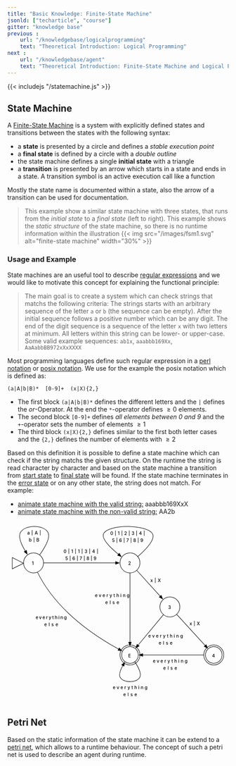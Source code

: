 ```yaml
---
title: "Basic Knowledge: Finite-State Machine"
jsonld: ["techarticle", "course"]
gitter: "knowledge base"
previous :
    url: "/knowledgebase/logicalprogramming"
    text: "Theoretical Introduction: Logical Programming"
next :
    url: "/knowledgebase/agent"
    text: "Theoretical Introduction: Finite-State Machine and Logical Programming to an Agent"
---
```


{{< includejs "/statemachine.js" >}}

## State Machine

A [Finite-State Machine](https://en.wikipedia.org/wiki/Finite-state_machine) is a system with explicitly defined states and transitions between the states with the following syntax:

* a __state__ is presented by a circle and defines a _stable execution point_
* a __final state__ is defined by a circle with a _double outline_
* the state machine defines a single __initial state__ with a triangle
* a __transition__ is presented by an arrow which starts in a state and ends in a state. A transition symbol is an active execution call like a function

Mostly the state name is documented within a state, also the arrow of a transition can be used for documentation.

> This example show a similar state machine with three states, that runs from the _initial state_ to a _final state_ (left to right). This example shows the _static structure_ of the state machine, so there is no runtime information within the illustration
> {{< img src="/images/fsm1.svg" alt="finite-state machine" width="30%" >}}


### Usage and Example

State machines are an useful tool to describe [regular expressions](https://en.wikipedia.org/wiki/Regular_expression) and we would like to motivate this concept for explaining the functional principle:

> The main goal is to create a system which can check strings that matchs the following criteria:
> The strings starts with an arbitrary sequence of the letter ```a``` or ```b``` (the sequence can be empty).
> After the initial sequence follows a positive number which can be any digit.
> The end of the digit sequence is a sequence of the letter ```x``` with two letters at minimum. All letters within this string can be lower- or upper-case. Some valid example sequences: ```ab1x```, ```aaabbb169Xx```, ```AaAabbBB972xXxXXXX```

Most programming languages define such regular expression in a [perl notation](https://en.wikipedia.org/wiki/Regular_expression#Perl) or [posix notation](https://en.wikipedia.org/wiki/Regular_expression#POSIX_basic_and_extended). We use for the example the posix notation which is defined as:

```(a|A|b|B)*  [0-9]+  (x|X){2,}```

* The first block ```(a|A|b|B)*``` defines the different letters and the ```|``` defines the _or_-Operator. At the end the ```*```-operator defines $\geq 0$ elements.
* The second block ```[0-9]+``` defines _all elements between 0 and 9_ and the ```+```-operator sets the number of elements $\geq 1$
* The third block ```(x|X){2,}``` defines similar to the first both letter cases and the ```{2,}``` defines the number of elements with $\geq 2$

Based on this definition it is possible to define a state machine which can check if the string matchs the given structure. On the runtime the string is read character by character and based on the state machine a transition from <a href="#regex" id="animate-state-1">start state</a> to <a href="#regex" id="animate-state-4">final state</a> will be found. If the state machine terminates in the <a href="#regex" id="animate-state-error">error state</a> or on any other state, the string does not match. For example:

* <a href="#regex" id="animate-valid">animate state machine with the valid string:</a> <span id="show-valid"><span class="checked">aaabbb169XxX</span><span class="unchecked"></span></span>
* <a href="#regex" id="animate-nonvalid">animate state machine with the non-valid string:</a> <span id="show-nonvalid"><span class="checked">AA2b</span><span class="unchecked"></span></span>
 
<svg xmlns="http://www.w3.org/2000/svg" viewBox="241 109 499 411" id="regex"><defs id="defs6"><font-face font-size="10" underline-position="-178.223" underline-thickness="57.617" x-height="462.402" cap-height="594.727" ascent="753.906" descent="-246.094" font-weight="500" id="font-face8"><font-face-src><font-face-name name="monospace"/></font-face-src></font-face><marker orient="auto" overflow="visible" id="FilledArrow_Marker" viewBox="-1 -4 10 8" markerWidth="10" markerHeight="8" color="#000"><g id="g11"><path d="M8 0L0-3v6z" fill="currentColor" stroke="currentColor" id="path13"/></g></marker><marker orient="auto" overflow="visible" id="FilledArrow_Marker_2" viewBox="-9 -4 10 8" markerWidth="10" markerHeight="8" color="#000"><g id="g16"><path d="M-8 0l8 3v-6z" fill="currentColor" stroke="currentColor" id="path18"/></g></marker></defs><circle cx="300" cy="202.5" r="22.5" id="state-1" fill="#fff"/><circle cx="300" cy="202.5" r="22.5" id="circle30" fill="none" stroke="#000" stroke-linecap="round" stroke-linejoin="round"/><text id="text32" x="287" y="194.5"><tspan font-size="10" font-weight="500" x="296.099" y="207.5" textLength="7.801" id="tspan34">1</tspan></text><path d="M252 190.5l25.5 12.75L252 216z" id="path36" fill="#fff"/><path d="M252 190.5l25.5 12.75L252 216z" id="path38" fill="none" stroke="#000" stroke-linecap="round" stroke-linejoin="round"/><circle cx="517.5" cy="202.5" r="22.5" id="state-2" fill="#fff"/><circle cx="517.5" cy="202.5" r="22.5" id="circle42" fill="none" stroke="#000" stroke-linecap="round" stroke-linejoin="round"/><text id="text44" x="504.5" y="194.5"><tspan font-size="10" font-weight="500" x="513.599" y="207.5" textLength="7.801" id="tspan46">2</tspan></text><circle cx="706.5" cy="409.5" r="22.5" id="circle48" fill="none" stroke="#000" stroke-linecap="round" stroke-linejoin="round"/><circle cx="706.5" cy="409.5" r="18.75" id="state-4" fill="#fff"/><circle cx="706.5" cy="409.5" r="18.75" id="circle52" fill="none" stroke="#000" stroke-linecap="round" stroke-linejoin="round"/><text id="text54" x="696.5" y="401.5"><tspan font-size="10" font-weight="500" x="702.599" y="414.5" textLength="7.801" id="tspan56">4</tspan></text><circle cx="517.5" cy="409.5" r="22.5" id="circle58" fill="none" stroke="#000" stroke-linecap="round" stroke-linejoin="round"/><circle cx="517.5" cy="409.5" r="18.75" id="state-error" fill="#fff"/><circle cx="517.5" cy="409.5" r="18.75" id="circle62" fill="none" stroke="#000" stroke-linecap="round" stroke-linejoin="round"/><text id="text64" x="507.5" y="401.5"><tspan font-size="10" font-weight="500" x="513.599" y="414.5" textLength="7.801" id="tspan66">E</tspan></text><text id="text68" x="304.351" y="316.127"><tspan font-size="10" font-weight="500" x="304.745" y="329.127" textLength="70.211" id="tspan70">everything</tspan> <tspan font-size="10" font-weight="500" x="324.249" y="345.127" textLength="31.205" id="tspan72">else</tspan></text><path d="M308.731 223.243c10.32 20.994 31.13 55.458 69.269 91.757 39.627 37.714 85.98 66.004 114.02 81.393" id="path-1toerror" fill="none" stroke="#000" stroke-linecap="round" stroke-linejoin="round" marker-end="url(#FilledArrow_Marker)"/><text id="text76" x="438" y="266.379"><tspan font-size="10" font-weight="500" x="438.494" y="279.379" textLength="78.013" id="tspan78">everything</tspan> <tspan font-size="10" font-weight="500" x="461.897" y="295.379" textLength="31.205" id="tspan80">else</tspan></text><path id="path-2toerror" fill="none" stroke="#000" stroke-linecap="round" stroke-linejoin="round" marker-end="url(#FilledArrow_Marker)" d="M517.5 225v155.85"/><circle cx="607.5" cy="301.5" r="22.5" id="state-3" fill="#fff"/><circle cx="607.5" cy="301.5" r="22.5" id="circle86" fill="none" stroke="#000" stroke-linecap="round" stroke-linejoin="round"/><text id="text88" x="594.5" y="293.5"><tspan font-size="10" font-weight="500" x="603.599" y="306.5" textLength="7.801" id="tspan90">3</tspan></text><text id="text92" x="558.446" y="357.364"><tspan font-size="10" font-weight="500" x="558.939" y="370.364" textLength="78.013" id="tspan94">everything</tspan> <tspan font-size="10" font-weight="500" x="582.343" y="386.364" textLength="31.205" id="tspan96">else</tspan></text><path id="path-3toerror" fill="none" stroke="#000" stroke-linecap="round" stroke-linejoin="round" marker-end="url(#FilledArrow_Marker)" d="M593.095 318.786l-57.253 68.704"/><text id="text100" x="568.643" y="413.5"><tspan font-size="10" font-weight="500" x="569.137" y="426.5" textLength="78.013" id="tspan102">everything</tspan> <tspan font-size="10" font-weight="500" x="592.541" y="442.5" textLength="31.205" id="tspan104">else</tspan></text><path id="path-4toerror" fill="none" stroke="#000" stroke-linecap="round" stroke-linejoin="round" marker-end="url(#FilledArrow_Marker)" d="M684 409.5H546.15"/><path d="M501.422 433.19c-5.293 9.538-9.196 19.706-6.422 25.81 6.374 14.024 38.626 14.024 45 0 3.627-7.978-4.156-22.9-11.54-34.283" id="path-errortoerror" fill="none" stroke="#000" stroke-linecap="round" stroke-linejoin="round" marker-start="url(#FilledArrow_Marker_2)"/><text id="text110" x="478.448" y="473.516"><tspan font-size="10" font-weight="500" x="478.941" y="486.516" textLength="78.013" id="tspan112">everything</tspan> <tspan font-size="10" font-weight="500" x="502.345" y="502.516" textLength="31.205" id="tspan114">else</tspan></text><path d="M313.752 184.688C324.957 168.892 338.147 146.581 333 135c-8.5-19.123-53.65-19.123-63 0-4.674 9.561 2.825 26.435 11.493 40.92" id="path-1to1" fill="none" stroke="#000" stroke-linecap="round" stroke-linejoin="round" marker-end="url(#FilledArrow_Marker)"/><text id="text118" x="285.299" y="125.661"><tspan font-size="10" font-weight="500" x="285.697" y="138.661" textLength="31.205" id="tspan120">a|A|</tspan> <tspan font-size="10" font-weight="500" x="289.597" y="154.661" textLength="23.404" id="tspan122">b|B</tspan></text><path id="path-1to2" fill="none" stroke="#000" stroke-linecap="round" stroke-linejoin="round" marker-end="url(#FilledArrow_Marker)" d="M322.5 202.5h162.6"/><text id="text126" x="367.332" y="166.833"><tspan font-size="10" font-weight="500" x="367.826" y="179.833" textLength="78.013" id="tspan128">0|1|1|3|4|</tspan> <tspan font-size="10" font-weight="500" x="371.727" y="195.833" textLength="70.211" id="tspan130">5|6|7|8|9</tspan></text><path d="M535.022 188.382C553.286 172.57 577.848 147.517 567 135c-16.573-19.123-93.976-19.123-108 0-8.22 11.21 13.298 32.472 32.515 48.149" id="path-2to2" fill="none" stroke="#000" stroke-linecap="round" stroke-linejoin="round" marker-end="url(#FilledArrow_Marker)"/><text id="text134" x="472.779" y="126.658"><tspan font-size="10" font-weight="500" x="473.273" y="139.658" textLength="78.013" id="tspan136">0|1|2|3|4|</tspan> <tspan font-size="10" font-weight="500" x="477.173" y="155.658" textLength="70.211" id="tspan138">5|6|7|8|9</tspan></text><path id="path-2to3" fill="none" stroke="#000" stroke-linecap="round" stroke-linejoin="round" marker-end="url(#FilledArrow_Marker)" d="M532.635 219.149l53.07 58.377"/><path id="path-3to4" fill="none" stroke="#000" stroke-linecap="round" stroke-linejoin="round" marker-end="url(#FilledArrow_Marker)" d="M622.704 318.086l64.436 70.294"/><text id="text144" x="563.301" y="232.809"><tspan font-size="10" font-weight="500" x="563.599" y="245.809" textLength="23.404" id="tspan146">x|X</tspan></text><text id="text148" x="651.484" y="329.415"><tspan font-size="10" font-weight="500" x="651.782" y="342.415" textLength="23.404" id="tspan150">x|X</tspan></text></svg>


## Petri Net

Based on the static information of the state machine it can be extend to a [petri net](https://en.wikipedia.org/wiki/Petri_net), which allows to a runtime behaviour. The concept of such a petri net is used to describe an agent during runtime.
